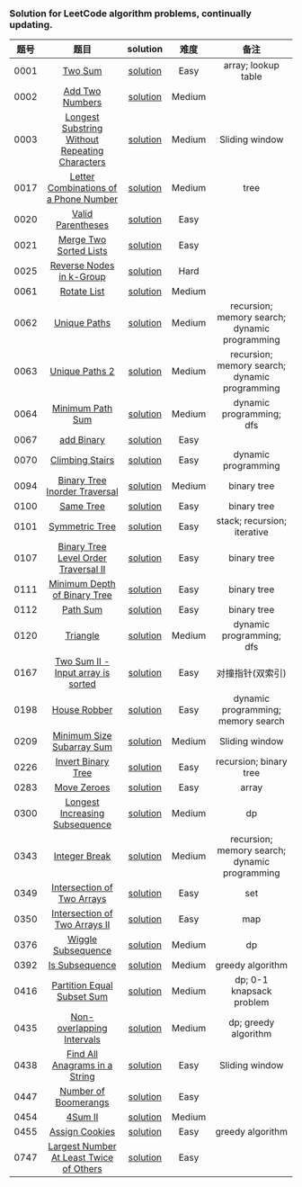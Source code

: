 ### Solution for LeetCode algorithm problems, continually updating.

|题号|题目|solution|难度|备注|
|:---:|:---:|:---:|:---:|:---:|
|0001|[Two Sum](https://leetcode.com/problems/two-sum/)|[solution](0001_two_sum/twosum.go)|Easy|array; lookup table|
|0002|[Add Two Numbers](https://leetcode.com/problems/add-two-numbers/)|[solution](0002_add_two_numbers/add_two_numbers.go)|Medium||
|0003|[Longest Substring Without Repeating Characters](https://leetcode.com/problems/longest-substring-without-repeating-characters/)|[solution](0003_longest_substring_without_repeating_characters/longest_substring_without_repeating_characters.go)|Medium|Sliding window|
|0017|[Letter Combinations of a Phone Number](https://leetcode.com/problems/letter-combinations-of-a-phone-number/)|[solution](0017_letter_combination_of_a_phone_number/letter_combination_of_phone_number.go)|Medium|tree|
|0020|[Valid Parentheses](https://leetcode.com/problems/valid-parentheses/)|[solution](0020_valid_parentheses/valid_parentheses.go)|Easy||
|0021|[Merge Two Sorted Lists](https://leetcode.com/problems/merge-two-sorted-lists/)|[solution](0021_merge_two_sorted_lists/mergeTwoLists.go)|Easy||
|0025|[Reverse Nodes in k-Group](https://leetcode.com/problems/reverse-nodes-in-k-group/)|[solution](./0025_reverse_nodes_in_k_group/reverse_node_k_group.go)|Hard||
|0061|[Rotate List](https://leetcode.com/problems/rotate-list/)|[solution](./0061_rotate_list/rotate_list.go)|Medium||
|0062|[Unique Paths](https://leetcode.com/problems/unique-paths/)|[solution](./0062_unique_paths/unique_paths.go)|Medium|recursion; memory search; dynamic programming|
|0063|[Unique Paths 2](https://leetcode.com/problems/unique-paths-ii/)|[solution](./0063_unique_paths_2/unique_paths2.go)|Medium|recursion; memory search; dynamic programming|
|0064|[Minimum Path Sum](https://leetcode.com/problems/minimum-path-sum/)|[solution](./0064_minimum_path_sum/minimum_path_sum.go)|Medium|dynamic programming; dfs|
|0067|[add Binary](https://leetcode.com/problems/add-binary/)|[solution](./0067_add_binary/README.md)|Easy||
|0070|[Climbing Stairs](https://leetcode.com/problems/climbing-stairs/)|[solution](./0070_climbing_stairs/readme.md)|Easy|dynamic programming|
|0094|[Binary Tree Inorder Traversal](https://leetcode.com/problems/binary-tree-inorder-traversal/)|[solution](./0094_binary_tree_inorder_traversal/readme.md)|Medium|binary tree|
|0100|[Same Tree](https://leetcode.com/problems/same-tree/)|[solution](./0100_same_tree/readme.md)|Easy|binary tree|
|0101|[Symmetric Tree](https://leetcode.com/problems/symmetric-tree/)|[solution](./0101_symmetric_tree/readme.md)|Easy|stack; recursion; iterative|
|0107|[Binary Tree Level Order Traversal II](https://leetcode.com/problems/binary-tree-level-order-traversal-ii/)|[solution](./0107_binary_tree_level_order_traversal_2/readme.md)|Easy|binary tree|
|0111|[Minimum Depth of Binary Tree](https://leetcode.com/problems/minimum-depth-of-binary-tree/)|[solution](./0111_minimum_depth_of_binary_tree/readme.md)|Easy|binary tree|
|0112|[Path Sum](https://leetcode.com/problems/path-sum/)|[solution](./0112_path_sum/readme.md)|Easy|binary tree|
|0120|[Triangle](https://leetcode.com/problems/triangle/)|[solution](./0120_triangle/readme.md)|Medium|dynamic programming; dfs|
|0167|[Two Sum II - Input array is sorted](https://leetcode.com/problems/two-sum-ii-input-array-is-sorted/)|[solution](./0167_two_sum2/readme.md)|Easy|对撞指针(双索引)|
|0198|[House Robber](https://leetcode.com/problems/house-robber/)|[solution](./0198_house_robber/readme.md)|Easy|dynamic programming; memory search|
|0209|[Minimum Size Subarray Sum](https://leetcode.com/problems/minimum-size-subarray-sum/)|[solution](./0209_minimum_size_subarray_sum/readme.md)|Medium|Sliding window|
|0226|[Invert Binary Tree](https://leetcode.com/problems/invert-binary-tree/)|[solution](./0226_invert_binary_tree/readme.md)|Easy|recursion; binary tree|
|0283|[Move Zeroes](https://leetcode.com/problems/move-zeroes/)|[solution](./0283_move_zeroes/readme.md)|Easy|array|
|0300|[Longest Increasing Subsequence](https://leetcode.com/problems/longest-increasing-subsequence/)|[solution](./0300_longest_increasing_subsequence/readme.md)|Medium|dp|
|0343|[Integer Break](https://leetcode.com/problems/integer-break/)|[solution](./0343_integer_break/readme.md)|Medium|recursion; memory search; dynamic programming|
|0349|[Intersection of Two Arrays](https://leetcode.com/problems/intersection-of-two-arrays/)|[solution](./0349_intersection_of_2_arrays/readme.md)|Easy|set|
|0350| [Intersection of Two Arrays II](https://leetcode.com/problems/intersection-of-two-arrays-ii/)|[solution](./0350_intersection_of_two_arrays2/readme.md)|Easy|map|
|0376|[Wiggle Subsequence](https://leetcode.com/problems/wiggle-subsequence/submissions/)|[solution](./0376_wiggle_subsequence/readme.md)|Medium|dp|
|0392|[Is Subsequence](https://leetcode.com/problems/is-subsequence/)|[solution](./0392_is_subsequence/readme.md)|Medium|greedy algorithm|
|0416|[Partition Equal Subset Sum](https://leetcode.com/problems/partition-equal-subset-sum/)|[solution](./0416_partition_equal_subset_sum/readme.md)|Medium|dp; 0-1 knapsack problem|
|0435|[Non-overlapping Intervals](https://leetcode.com/problems/non-overlapping-intervals/)|[solution](./0435_non_overlapping_intervals/readme.md)|Medium|dp; greedy algorithm|
|0438|[ Find All Anagrams in a String](https://leetcode.com/problems/find-all-anagrams-in-a-string/)|[solution](./0438_all_anagrams_in_a_string/all_anagrams_in_a_string.go)|Easy|Sliding window|
|0447|[Number of Boomerangs](https://leetcode.com/problems/number-of-boomerangs/)|[solution](./0447_number_of_boomerangs/readme.md)|Easy||
|0454|[4Sum II](https://leetcode.com/problems/4sum-ii/)|[solution](./0454_4sum2/readme.md)|Medium||
|0455|[Assign Cookies](https://leetcode.com/problems/assign-cookies/)|[solution](./0455_assign_cookies/readme.md)|Easy|greedy algorithm|
|0747|[Largest Number At Least Twice of Others](https://leetcode.com/problems/largest-number-at-least-twice-of-others/)|[solution](./0455_assign_cookies/largest_number_at_least_twice_of_others.go)|Easy||